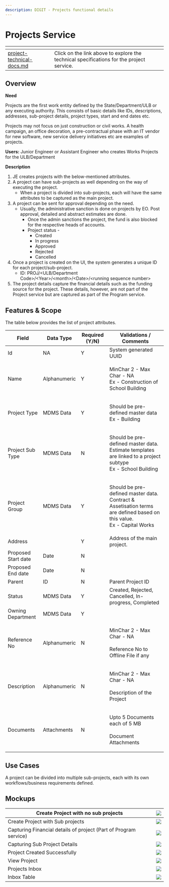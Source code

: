 ```yaml
---
description: DIGIT - Projects functional details
---
```


# Projects Service

<table data-card-size="large" data-view="cards"><thead><tr><th data-type="content-ref"></th><th></th><th></th></tr></thead><tbody><tr><td><a href="../../architecture/common-services/projects-service/project-technical-docs.md">project-technical-docs.md</a></td><td>Click on the link above to explore the technical specifications for the project service.</td><td></td></tr></tbody></table>

## Overview

**Need**

Projects are the first work entity defined by the State/Department/ULB or any executing authority. This consists of basic details like IDs, descriptions, addresses, sub-project details, project types, start and end dates etc.&#x20;

Projects may not focus on just construction or civil works. A health campaign, an office decoration, a pre-contractual phase with an IT vendor for new software, new service delivery initiatives etc are examples of projects.

**Users:** Junior Engineer or Assistant Engineer who creates Works Projects for the ULB/Department

**Description**

1. JE creates projects with the below-mentioned attributes.
2. A project can have sub-projects as well depending on the way of executing the project.
   * When a project is divided into sub-projects, each will have the same attributes to be captured as the main project.
3. A project can be sent for approval depending on the need.
   * Usually, the administrative sanction is done on projects by EO. Post approval, detailed and abstract estimates are done.
     * Once the admin sanctions the project, the fund is also blocked for the respective heads of accounts.
     * Project status -
       * Created
       * In progress
       * Approved
       * Rejected
       * Cancelled
4. Once a project is created on the UI, the system generates a unique ID for each project/sub-project.
   * ID: PROJ/\<ULB/Department Code>/\<Year>/\<month>/\<Date>/\<running sequence number>
5. The project details capture the financial details such as the funding source for the project. These details, however, are not part of the Project service but are captured as part of the Program service.

## Features & Scope

The table below provides the list of project attributes.

| Field               | Data Type    | Required (Y/N) | Validations / Comments                                                                                                              |
| ------------------- | ------------ | -------------- | ----------------------------------------------------------------------------------------------------------------------------------- |
| Id                  | NA           | Y              | System generated UUID                                                                                                               |
| Name                | Alphanumeric | Y              | <p>MinChar 2 - Max Char - NA<br>Ex - Construction of School Building</p>                                                            |
| Project Type        | MDMS Data    | Y              | <p>Should be pre-defined master data<br>Ex - Building</p>                                                                           |
| Project Sub Type    | MDMS Data    | N              | <p>Should be pre-defined master data. Estimate templates are linked to a project subtype<br>Ex - School Building</p>                |
| Project Group       | MDMS Data    | Y              | <p>Should be pre-defined master data. Contract &#x26; Assetisation terms are defined based on this value.<br>Ex - Capital Works</p> |
| Address             |              | Y              | Address of the main project.                                                                                                        |
| Proposed Start date | Date         | N              |                                                                                                                                     |
| Proposed End date   | Date         | N              |                                                                                                                                     |
| Parent              | ID           | N              | Parent Project ID                                                                                                                   |
| Status              | MDMS Data    | Y              | Created, Rejected, Cancelled, In-progress, Completed                                                                                |
| Owning Department   | MDMS Data    | Y              |                                                                                                                                     |
| Reference No        | Alphanumeric | N              | <p>MinChar 2 - Max Char - NA<br><br>Reference No to Offline File if any</p>                                                         |
| Description         | Alphanumeric | N              | <p>MinChar 2 - Max Char - NA<br><br>Description of the Project</p>                                                                  |
| Documents           | Attachments  | N              | <p>Upto 5 Documents each of 5 MB<br><br>Document Attachments</p>                                                                    |

## Use Cases

A project can be divided into multiple sub-projects, each with its own workflows/business requirements defined.&#x20;

## Mockups

| Create Project with no sub projects                              | ![](<../../../.gitbook/assets/image (22).png>)    |
| ---------------------------------------------------------------- | ------------------------------------------------- |
| Create Project with Sub projects                                 | ![](<../../../.gitbook/assets/image (1).png>)     |
| Capturing Financial details of project (Part of Program service) | ![](<../../../.gitbook/assets/image (3) (2).png>) |
| Capturing Sub Project Details                                    | ![](<../../../.gitbook/assets/image (8).png>)     |
| Project Created Successfully                                     | ![](<../../../.gitbook/assets/image (34).png>)    |
| View Project                                                     | ![](../../../.gitbook/assets/image.png)           |
| Projects Inbox                                                   | ![](<../../../.gitbook/assets/image (21).png>)    |
| Inbox Table                                                      | ![](<../../../.gitbook/assets/image (32).png>)    |

